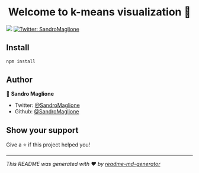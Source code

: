 <h1 align="center">Welcome to k-means visualization 👋</h1>
<p>
  <img src="https://img.shields.io/badge/version-0.9-blue.svg?cacheSeconds=2592000" />
  <a href="https://twitter.com/SandroMaglione">
    <img alt="Twitter: SandroMaglione" src="https://img.shields.io/twitter/follow/SandroMaglione.svg?style=social" target="_blank" />
  </a>
</p>

## Install

```sh
npm install
```

## Author

👤 **Sandro Maglione**

* Twitter: [@SandroMaglione](https://twitter.com/SandroMaglione)
* Github: [@SandroMaglione](https://github.com/SandroMaglione)

## Show your support

Give a ⭐️ if this project helped you!

***
_This README was generated with ❤️ by [readme-md-generator](https://github.com/kefranabg/readme-md-generator)_